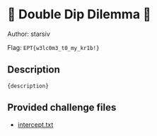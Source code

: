 # 👶 Double Dip Dilemma 👶
Author: starsiv

Flag: `EPT{w3lc0m3_t0_my_kr1b!}`
## Description
```
{description}
```

## Provided challenge files
* [intercept.txt](intercept.txt)

